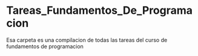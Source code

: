 # Tareas_Fundamentos_De_Programacion
Esa carpeta es una compilacion de todas las tareas del curso de fundamentos de programacion
